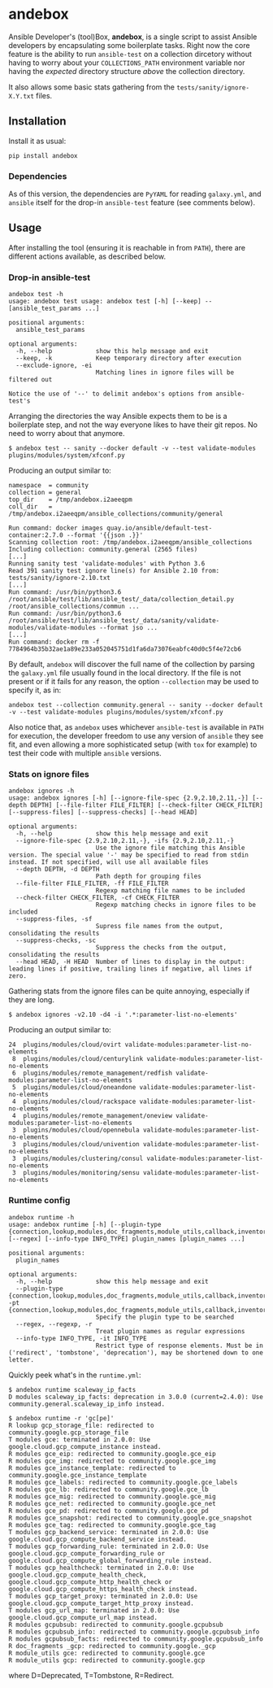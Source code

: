 andebox
=======

Ansible Developer's (tool)Box, **andebox**, is a single script to assist Ansible developers
by encapsulating some boilerplate tasks. Right now the core feature is the ability to run
`ansible-test` on a collection dircetory without having to worry about your `COLLECTIONS_PATH`
environment variable nor having the _expected_ directory structure _above_ the collection 
directory.

It also allows some basic stats gathering from the `tests/sanity/ignore-X.Y.txt` files.

## Installation

Install it as usual:

    pip install andebox

### Dependencies

As of this version, the dependencies are `PyYAML` for reading `galaxy.yml`, and `ansible` itself for 
the drop-in `ansible-test` feature (see comments below).

## Usage

After installing the tool (ensuring it is reachable in from `PATH`), there are different actions available, as described below.

### Drop-in ansible-test

```
andebox test -h
usage: andebox test usage: andebox test [-h] [--keep] -- [ansible_test_params ...]

positional arguments:
  ansible_test_params

optional arguments:
  -h, --help            show this help message and exit
  --keep, -k            Keep temporary directory after execution
  --exclude-ignore, -ei
                        Matching lines in ignore files will be filtered out

Notice the use of '--' to delimit andebox's options from ansible-test's
```

Arranging the directories the way Ansible expects them to be is a boilerplate step, and not the way everyone likes to have their git repos.
No need to worry about that anymore.

    $ andebox test -- sanity --docker default -v --test validate-modules plugins/modules/system/xfconf.py

Producing an output similar to:

    namespace  = community
    collection = general
    top_dir    = /tmp/andebox.i2aeeqpm
    coll_dir   = /tmp/andebox.i2aeeqpm/ansible_collections/community/general
    
    Run command: docker images quay.io/ansible/default-test-container:2.7.0 --format '{{json .}}'
    Scanning collection root: /tmp/andebox.i2aeeqpm/ansible_collections
    Including collection: community.general (2565 files)
    [...]
    Running sanity test 'validate-modules' with Python 3.6
    Read 391 sanity test ignore line(s) for Ansible 2.10 from: tests/sanity/ignore-2.10.txt
    [...]
    Run command: /usr/bin/python3.6 /root/ansible/test/lib/ansible_test/_data/collection_detail.py /root/ansible_collections/commun ...
    Run command: /usr/bin/python3.6 /root/ansible/test/lib/ansible_test/_data/sanity/validate-modules/validate-modules --format jso ...
    [...]
    Run command: docker rm -f 7784964b35b32ae1a89e233a052045751d1fa6da73076eabfc40d0c5f4e72cb6

By default, `andebox` will discover the full name of the collection by parsing the `galaxy.yml` file usually found in the local directory.
If the file is not present or if it fails for any reason, the option `--collection` may be used to specify it, as in:

    andebox test --collection community.general -- sanity --docker default -v --test validate-modules plugins/modules/system/xfconf.py

Also notice that, as `andebox` uses whichever `ansible-test` is available in `PATH` for execution, the developer
freedom to use any version of `ansible` they see fit, and even allowing a more sophisticated setup (with `tox` for 
example) to test their code with multiple `ansible` versions.

### Stats on ignore files

```
andebox ignores -h
usage: andebox ignores [-h] [--ignore-file-spec {2.9,2.10,2.11,-}] [--depth DEPTH] [--file-filter FILE_FILTER] [--check-filter CHECK_FILTER] [--suppress-files] [--suppress-checks] [--head HEAD]

optional arguments:
  -h, --help            show this help message and exit
  --ignore-file-spec {2.9,2.10,2.11,-}, -ifs {2.9,2.10,2.11,-}
                        Use the ignore file matching this Ansible version. The special value '-' may be specified to read from stdin instead. If not specified, will use all available files
  --depth DEPTH, -d DEPTH
                        Path depth for grouping files
  --file-filter FILE_FILTER, -ff FILE_FILTER
                        Regexp matching file names to be included
  --check-filter CHECK_FILTER, -cf CHECK_FILTER
                        Regexp matching checks in ignore files to be included
  --suppress-files, -sf
                        Supress file names from the output, consolidating the results
  --suppress-checks, -sc
                        Suppress the checks from the output, consolidating the results
  --head HEAD, -H HEAD  Number of lines to display in the output: leading lines if positive, trailing lines if negative, all lines if zero.
```

Gathering stats from the ignore files can be quite annoying, especially if they are long.

    $ andebox ignores -v2.10 -d4 -i '.*:parameter-list-no-elements'

Producing an output similar to:

    24  plugins/modules/cloud/ovirt validate-modules:parameter-list-no-elements
     8  plugins/modules/cloud/centurylink validate-modules:parameter-list-no-elements
     6  plugins/modules/remote_management/redfish validate-modules:parameter-list-no-elements
     5  plugins/modules/cloud/oneandone validate-modules:parameter-list-no-elements
     4  plugins/modules/cloud/rackspace validate-modules:parameter-list-no-elements
     4  plugins/modules/remote_management/oneview validate-modules:parameter-list-no-elements
     3  plugins/modules/cloud/opennebula validate-modules:parameter-list-no-elements
     3  plugins/modules/cloud/univention validate-modules:parameter-list-no-elements
     3  plugins/modules/clustering/consul validate-modules:parameter-list-no-elements
     3  plugins/modules/monitoring/sensu validate-modules:parameter-list-no-elements

### Runtime config

```
andebox runtime -h
usage: andebox runtime [-h] [--plugin-type {connection,lookup,modules,doc_fragments,module_utils,callback,inventory}] [--regex] [--info-type INFO_TYPE] plugin_names [plugin_names ...]

positional arguments:
  plugin_names

optional arguments:
  -h, --help            show this help message and exit
  --plugin-type {connection,lookup,modules,doc_fragments,module_utils,callback,inventory}, -pt {connection,lookup,modules,doc_fragments,module_utils,callback,inventory}
                        Specify the plugin type to be searched
  --regex, --regexp, -r
                        Treat plugin names as regular expressions
  --info-type INFO_TYPE, -it INFO_TYPE
                        Restrict type of response elements. Must be in ('redirect', 'tombstone', 'deprecation'), may be shortened down to one letter.
```

Quickly peek what's in the `runtime.yml`:

```
$ andebox runtime scaleway_ip_facts
D modules scaleway_ip_facts: deprecation in 3.0.0 (current=2.4.0): Use community.general.scaleway_ip_info instead.
```

```
$ andebox runtime -r 'gc[pe]'
R lookup gcp_storage_file: redirected to community.google.gcp_storage_file
T modules gce: terminated in 2.0.0: Use google.cloud.gcp_compute_instance instead.
R modules gce_eip: redirected to community.google.gce_eip
R modules gce_img: redirected to community.google.gce_img
R modules gce_instance_template: redirected to community.google.gce_instance_template
R modules gce_labels: redirected to community.google.gce_labels
R modules gce_lb: redirected to community.google.gce_lb
R modules gce_mig: redirected to community.google.gce_mig
R modules gce_net: redirected to community.google.gce_net
R modules gce_pd: redirected to community.google.gce_pd
R modules gce_snapshot: redirected to community.google.gce_snapshot
R modules gce_tag: redirected to community.google.gce_tag
T modules gcp_backend_service: terminated in 2.0.0: Use google.cloud.gcp_compute_backend_service instead.
T modules gcp_forwarding_rule: terminated in 2.0.0: Use google.cloud.gcp_compute_forwarding_rule or google.cloud.gcp_compute_global_forwarding_rule instead.
T modules gcp_healthcheck: terminated in 2.0.0: Use google.cloud.gcp_compute_health_check, google.cloud.gcp_compute_http_health_check or google.cloud.gcp_compute_https_health_check instead.
T modules gcp_target_proxy: terminated in 2.0.0: Use google.cloud.gcp_compute_target_http_proxy instead.
T modules gcp_url_map: terminated in 2.0.0: Use google.cloud.gcp_compute_url_map instead.
R modules gcpubsub: redirected to community.google.gcpubsub
R modules gcpubsub_info: redirected to community.google.gcpubsub_info
R modules gcpubsub_facts: redirected to community.google.gcpubsub_info
R doc_fragments _gcp: redirected to community.google._gcp
R module_utils gce: redirected to community.google.gce
R module_utils gcp: redirected to community.google.gcp
```
where D=Deprecated, T=Tombstone, R=Redirect.
